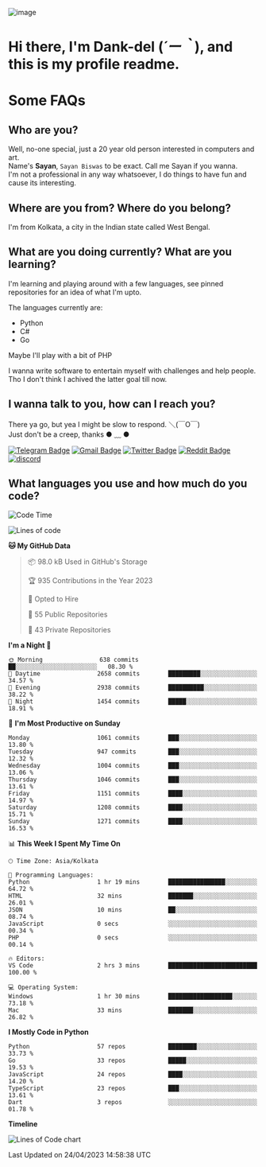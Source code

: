 ![image](https://user-images.githubusercontent.com/63096193/125182844-29f20800-e22f-11eb-8dc9-b0f2d29647bb.png)

# **Hi there, I'm Dank-del (*´ー｀*), and this is my profile readme.**
<!--  [![Profile views](https://gpvc.arturio.dev/dank-del)](https://github.com/dank-del) -->
# Some FAQs

## **Who are you?**

Well, no-one special, just a 20 year old person interested in computers and art. \
Name's **Sayan**, `Sayan Biswas` to be exact. Call me Sayan if you wanna. \
I'm not a professional in any way whatsoever, I do things to have fun and cause its interesting.

## **Where are you from? Where do you belong?**

I'm from Kolkata, a city in the Indian state called West Bengal.

## **What are you doing currently? What are you learning?**

I'm learning and playing around with a few languages, see pinned repositories for an idea of what I'm upto.

The languages currently are:

- Python
- C#
- Go

Maybe I'll play with a bit of PHP

I wanna write software to entertain myself with challenges and help people. \
Tho I don't think I achived the latter goal till now.

<!--## **Eww, I see a weeb profile.**

Can't help it, it's the best way to hide my face on this account
> Why do people hate weebs .-.

## **Cool, what more interests you?**

My interests are quite, weird. They're scattered all over the place. \
I've been fascinated by music and have studied it since the age of 6, I've performed on stage and on air but yeah now I've been away from that. I specialize in key instruments. \
Another thing that interests me is Media Production, aka, working with audio, video and broadcasting media.

> I just like art in general. also feeds the reason of me being obsessed with Japanese drawings (⋟ ﹏ ⋞)-->

## **I wanna talk to you, how can I reach you?**

There ya go, but yea I might be slow to respond. ＼(￣O￣) \
Just don't be a creep, thanks ● ﹏ ●

[![Telegram Badge](https://img.shields.io/badge/-dank_as_fuck-1ca0f1?style=flat-square&logo=telegram&logoColor=white&link=https://t.me/dank_as_fuck)](https://t.me/dank_as_fuck)
[![Gmail Badge](https://img.shields.io/badge/-sayan@asia.com-c14438?style=flat-square&logo=Gmail&logoColor=white&link=mailto:sayan@asia.com)](mailto:sayan@asia.com)
[![Twitter Badge](https://img.shields.io/twitter/follow/TheDankDel?style=social)](https://twitter.com/TheDankDel)
[![Reddit Badge](https://img.shields.io/reddit/user-karma/combined/dank_as_fuck_?style=social)](https://www.reddit.com/user/dank_as_fuck_/)
[![discord](https://discord-md-badge.vercel.app/api/shield/506536929152466945?style=social)](https://discordapp.com/users/506536929152466945)

## **What languages you use and how much do you code?**

<!--START_SECTION:waka-->
![Code Time](http://img.shields.io/badge/Code%20Time-1%2C138%20hrs%201%20min-blue)

![Lines of code](https://img.shields.io/badge/From%20Hello%20World%20I%27ve%20Written-4.4%20million%20lines%20of%20code-blue)

**🐱 My GitHub Data** 

> 📦 98.0 kB Used in GitHub's Storage 
 > 
> 🏆 935 Contributions in the Year 2023
 > 
> 💼 Opted to Hire
 > 
> 📜 55 Public Repositories 
 > 
> 🔑 43 Private Repositories 
 > 
**I'm a Night 🦉** 

```text
🌞 Morning                638 commits         ██░░░░░░░░░░░░░░░░░░░░░░░   08.30 % 
🌆 Daytime                2658 commits        █████████░░░░░░░░░░░░░░░░   34.57 % 
🌃 Evening                2938 commits        ██████████░░░░░░░░░░░░░░░   38.22 % 
🌙 Night                  1454 commits        █████░░░░░░░░░░░░░░░░░░░░   18.91 % 
```
📅 **I'm Most Productive on Sunday** 

```text
Monday                   1061 commits        ███░░░░░░░░░░░░░░░░░░░░░░   13.80 % 
Tuesday                  947 commits         ███░░░░░░░░░░░░░░░░░░░░░░   12.32 % 
Wednesday                1004 commits        ███░░░░░░░░░░░░░░░░░░░░░░   13.06 % 
Thursday                 1046 commits        ███░░░░░░░░░░░░░░░░░░░░░░   13.61 % 
Friday                   1151 commits        ████░░░░░░░░░░░░░░░░░░░░░   14.97 % 
Saturday                 1208 commits        ████░░░░░░░░░░░░░░░░░░░░░   15.71 % 
Sunday                   1271 commits        ████░░░░░░░░░░░░░░░░░░░░░   16.53 % 
```


📊 **This Week I Spent My Time On** 

```text
🕑︎ Time Zone: Asia/Kolkata

💬 Programming Languages: 
Python                   1 hr 19 mins        ████████████████░░░░░░░░░   64.72 % 
HTML                     32 mins             ███████░░░░░░░░░░░░░░░░░░   26.01 % 
JSON                     10 mins             ██░░░░░░░░░░░░░░░░░░░░░░░   08.74 % 
JavaScript               0 secs              ░░░░░░░░░░░░░░░░░░░░░░░░░   00.34 % 
PHP                      0 secs              ░░░░░░░░░░░░░░░░░░░░░░░░░   00.14 % 

🔥 Editors: 
VS Code                  2 hrs 3 mins        █████████████████████████   100.00 % 

💻 Operating System: 
Windows                  1 hr 30 mins        ██████████████████░░░░░░░   73.18 % 
Mac                      33 mins             ███████░░░░░░░░░░░░░░░░░░   26.82 % 
```

**I Mostly Code in Python** 

```text
Python                   57 repos            ████████░░░░░░░░░░░░░░░░░   33.73 % 
Go                       33 repos            █████░░░░░░░░░░░░░░░░░░░░   19.53 % 
JavaScript               24 repos            ████░░░░░░░░░░░░░░░░░░░░░   14.20 % 
TypeScript               23 repos            ███░░░░░░░░░░░░░░░░░░░░░░   13.61 % 
Dart                     3 repos             ░░░░░░░░░░░░░░░░░░░░░░░░░   01.78 % 
```



**Timeline**

![Lines of Code chart](https://raw.githubusercontent.com/Dank-del/Dank-del/main/assets/bar_graph.png)


 Last Updated on 24/04/2023 14:58:38 UTC
<!--END_SECTION:waka-->

<!--## **Can I stalk your spotify?**

Um sure.

![OwO Spotify](https://spotify-recently-played-readme.vercel.app/api?user=31fdrsslnr7nvq4ytqwtw7c4rxfm&count=5)-->

